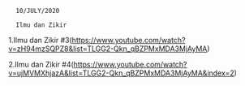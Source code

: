       10/JULY/2020
      
      Ilmu dan Zikir
      
  1.Ilmu dan Zikir #3(https://www.youtube.com/watch?v=zH94mzSQPZ8&list=TLGG2-Qkn_qBZPMxMDA3MjAyMA)
  
  2.Ilmu dan Zikir #4(https://www.youtube.com/watch?v=ujMVMXhjazA&list=TLGG2-Qkn_qBZPMxMDA3MjAyMA&index=2)
